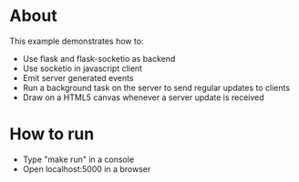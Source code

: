 About
=====
This example demonstrates how to:
* Use flask and flask-socketio as backend
* Use socketio in javascript client
* Emit server generated events
* Run a background task on the server to send regular updates to clients
* Draw on a HTML5 canvas whenever a server update is received

How to run
==========
* Type "make run" in a console
* Open localhost:5000 in a browser
